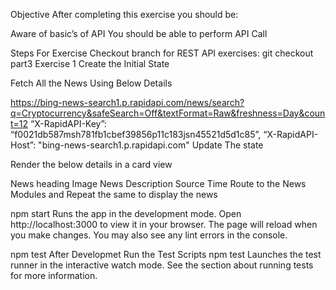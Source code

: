 Objective
After completing this exercise you should be:

Aware of basic’s of API
You should be able to perform API Call

Steps For Exercise
Checkout branch for REST API exercises:
git checkout part3
Exercise 1
Create the Initial State

Fetch All the News Using Below Details

https://bing-news-search1.p.rapidapi.com/news/search?q=Cryptocurrency&safeSearch=Off&textFormat=Raw&freshness=Day&count=12
“X-RapidAPI-Key”: “f0021db587msh781fb1cbef39856p11c183jsn45521d5d1c85”,
“X-RapidAPI-Host”: "bing-news-search1.p.rapidapi.com"
Update The state

Render the below details in a card view

News heading
Image
News Description
Source
Time
Route to the News Modules and Repeat the same to display the news

npm start
Runs the app in the development mode.
Open http://localhost:3000 to view it in your browser.
The page will reload when you make changes.
You may also see any lint errors in the console.

npm test
After Developmet Run the Test Scripts npm test
Launches the test runner in the interactive watch mode.
See the section about running tests for more information.
